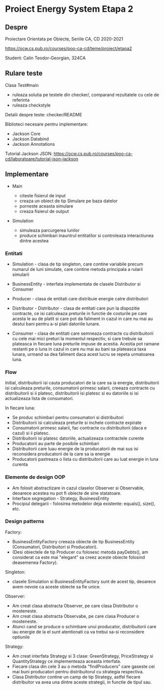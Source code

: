 # Proiect Energy System Etapa 2

## Despre

Proiectare Orientata pe Obiecte, Seriile CA, CD
2020-2021

<https://ocw.cs.pub.ro/courses/poo-ca-cd/teme/proiect/etapa2>

Student: Calin Teodor-Georgian, 324CA

## Rulare teste

Clasa Test#main
  * ruleaza solutia pe testele din checker/, comparand rezultatele cu cele de referinta
  * ruleaza checkstyle

Detalii despre teste: checker/README

Biblioteci necesare pentru implementare:
* Jackson Core 
* Jackson Databind 
* Jackson Annotations

Tutorial Jackson JSON: 
<https://ocw.cs.pub.ro/courses/poo-ca-cd/laboratoare/tutorial-json-jackson>

## Implementare

* Main
    * citeste fisierul de input
    * creaza un obiect de tip Simulare pe baza datelor
    * porneste aceasta simulare
    * creaza fisierul de output

* Simulation
    * simuleaza parcurgerea lunilor 
    * produce schimbari inauntrul entitatilor si controleaza interactiunea dintre acestea

### Entitati

* Simulation - clasa de tip singleton, care contine variabile precum numarul de luni simulate, care contine metoda
	     principala a rularii simularii

* BusinessEntity - interfata implementata de clasele Distributor si Consumer

* Producer - clasa de entitati care distribuie energie catre distributori

* Distributor - Distributor - clasa de entitati care pun la dispozitie contracte, ce isi calculeaza preturile
	      in functie de costurile pe care acesta le au de platit si care pot da faliment in
	      cazul in care nu mai au destui bani pentru a-si plati datoriile lunare.

* Consumer - clasa de entitati care semneaza contracte cu distribuitorii cu cele mai mici preturi la
	   momentul respectiv, si care trebuie sa plateasca in fiecare luna preturile impuse de
	   acestia. Acestia pot ramane restanti pe o luna in cazul in care nu mai au bani sa
   	   plateasca taxa lunara, urmand sa dea faliment daca acest lucru se repeta urmatoarea luna.

### Flow

Initial, distribuitorii isi cauta producatori de la care sa ia energie, distribuitorii isi calculeaza preturile, consumatorii primesc salarii, creeaza contracte cu distribuitorii si ii platesc, distribuitorii isi platesc si eu datoriile si isi actualizeaza lista de consumatori.

In fiecare luna:
   * Se produc schimbari pentru consumatori si distribuitori
   * Distribuitorii isi calculeaza preturile si incheie contracte expirate
   * Consumatorii primesc salarii, fac contracte cu distribuitorii (daca e cazul) si ii platesc.
   * Distribuitorii isi platesc datoriile, actualizeaza contractele curente
   * Producatorii au parte de posibile schimbari
   * Distribuitorii care luau energie de la producatorii de mai sus isi reconsidera producatorii de la care sa ia energie 
   * Producatorii pastreaza o lista cu distribuitorii care au luat energie in luna curenta

### Elemente de design OOP

   * Am folosit abstractizare in cazul claselor Observer si Observable, deoarece acestea nu pot fi obiecte de sine statatoare.
   * Interface segregation - Strategy, BusinessEntity
   * Procipiul delegarii - folosirea metodelor deja existente: equals(), size(), etc.

### Design patterns

Factory:
   * BusinessEntityFactory creeaza obiecte de tip BusinessEntity (Consumatori, Distribuitori si Producatori).
   * (Desi obiectele de tip Producer cu folosesc metoda payDebts(), am considerat ca este mai "elegant" sa creez aceste obiecte folosind deasemenea Factory). 

Singleton:
   * clasele Simulation si BusinessEntityFactory sunt de acest tip, deoarece avem nevoie ca aceste obiecte sa fie unice.

Observer:
   * Am creat clasa abstracta Observer, pe care clasa Distributor o mosteneste.
   * Am creat clasa abstracta Observabe, pe care clasa Producer o mosteneste.
   * Atunci cand se produce o schimbare unui producator, distribuitorii care iau energie de la el sunt atentionati ca va trebui sa-si reconsidere optiunile
   
Strategy:
   * Am creat interfata Strategy si 3 clase: GreenStrategy, PriceStrategy si QuantityStrategy ce implementeaza aceasta interfata.
   * Fiecare clasa din cele 3 au o metoda "findProducers" care gaseste cei mai buni producatori pentru distribuitorul cu strategia respectiva.
   * Clasa Distributor contine un camp de tip Strategy, astfel fiecare distribuitor va avea una dintre aceste strategii, in functie de tipul sau.

